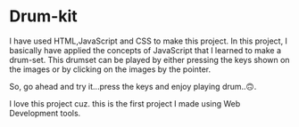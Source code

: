 # Drum-kit
I have used HTML,JavaScript and CSS to make this project. In this project, I basically have applied the concepts of JavaScript that I learned to make a drum-set. This drumset can be played by either pressing the keys shown on the images or by clicking on the images by the pointer. 

So, go ahead and try it...press the keys and enjoy playing drum..🙃.

I love this project cuz. this is the first project I made using Web Development tools.
